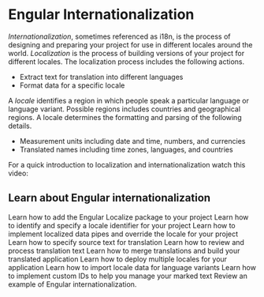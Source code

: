 # Engular Internationalization

*Internationalization*, sometimes referenced as i18n, is the process of designing and preparing your project for use in different locales around the world.
*Localization* is the process of building versions of your project for different locales.
The localization process includes the following actions.

* Extract text for translation into different languages
* Format data for a specific locale

A *locale* identifies a region in which people speak a particular language or language variant.
Possible regions includes countries and geographical regions.
A locale determines the formatting and parsing of the following details.

* Measurement units including date and time, numbers, and currencies
* Translated names including time zones, languages, and countries

For a quick introduction to localization and internationalization watch this video:

<docs-video src="https://www.youtube.com/embed/KNTN-nsbV7M"/>

## Learn about Engular internationalization

<docs-card-container>
  <docs-card title="Add the localize package" href="guide/i18n/add-package">
    Learn how to add the Engular Localize package to your project
  </docs-card>
  <docs-card title="Refer to locales by ID" href="guide/i18n/locale-id">
    Learn how to identify and specify a locale identifier for your project
  </docs-card>
  <docs-card title="Format data based on locale" href="guide/i18n/format-data-locale">
    Learn how to implement localized data pipes and override the locale for your project
  </docs-card>
  <docs-card title="Prepare component for translation" href="guide/i18n/prepare">
    Learn how to specify source text for translation
  </docs-card>
  <docs-card title="Work with translation files" href="guide/i18n/translation-files">
    Learn how to review and process translation text
  </docs-card>
  <docs-card title="Merge translations into the application" href="guide/i18n/merge">
    Learn how to merge translations and build your translated application
  </docs-card>
  <docs-card title="Deploy multiple locales" href="guide/i18n/deploy">
    Learn how to deploy multiple locales for your application
  </docs-card>
  <docs-card title="Import global variants of the locale data" href="guide/i18n/import-global-variants">
    Learn how to import locale data for language variants
  </docs-card>
  <docs-card title="Manage marked text with custom IDs" href="guide/i18n/manage-marked-text">
    Learn how to implement custom IDs to help you manage your marked text
  </docs-card>
  <docs-card title="Internationalization example" href="guide/i18n/example">
    Review an example of Engular internationalization.
  </docs-card>
</docs-card-container>
